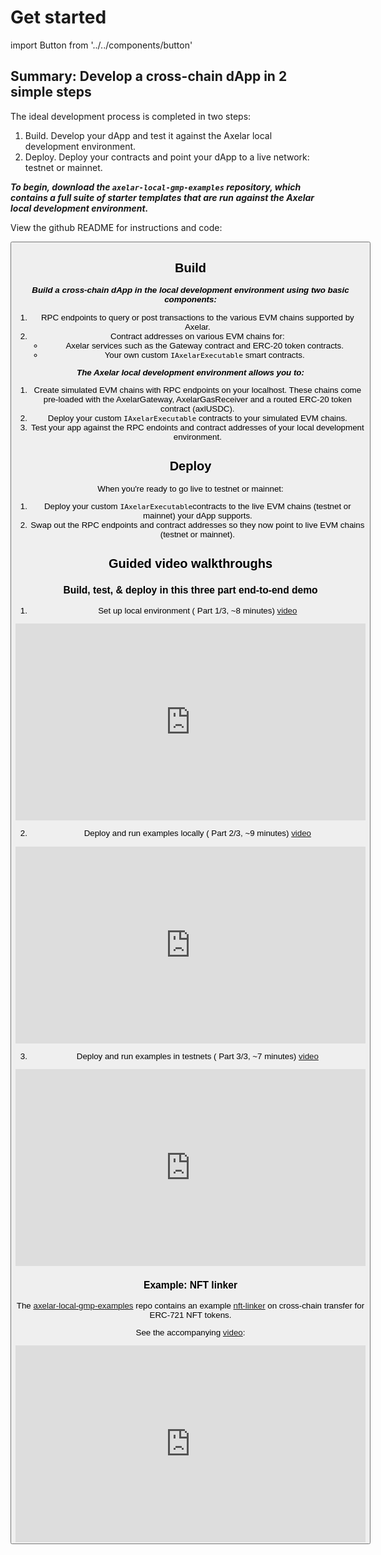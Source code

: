 # Get started

import Button from '../../components/button'

## Summary: Develop a cross-chain dApp in 2 simple steps

The ideal development process is completed in two steps: 

1. Build. Develop your dApp and test it against the Axelar local development environment.
2. Deploy. Deploy your contracts and point your dApp to a live network: testnet or mainnet.

**_To begin, download the `axelar-local-gmp-examples` repository, which contains a full suite of starter templates that are run against the Axelar local development environment._**

View the github README for instructions and code:

<Button title="Starter templates" url="https://github.com/axelarnetwork/axelar-local-gmp-examples" />

## Build

**_Build a cross-chain dApp in the local development environment using two basic components:_**

1. RPC endpoints to query or post transactions to the various EVM chains supported by Axelar.
2. Contract addresses on various EVM chains for:
    - Axelar services such as the Gateway contract and ERC-20 token contracts.
    - Your own custom `IAxelarExecutable` smart contracts.

**_The Axelar local development environment allows you to:_**

1. Create simulated EVM chains with RPC endpoints on your localhost. These chains come pre-loaded with the AxelarGateway, AxelarGasReceiver and a routed ERC-20 token contract (axlUSDC).
2. Deploy your custom `IAxelarExecutable` contracts to your simulated EVM chains.
3. Test your app against the RPC endoints and contract addresses of your local development environment.

## Deploy

When you're ready to go live to testnet or mainnet: 

1. Deploy your custom `IAxelarExecutable`contracts to the live EVM chains (testnet or mainnet) your dApp supports. 
2. Swap out the RPC endpoints and contract addresses so they now point to live EVM chains (testnet or mainnet).

## Guided video walkthroughs

### Build, test, & deploy in this three part end-to-end demo
1. Set up local environment ( Part 1/3, ~8 minutes) [video](https://www.youtube.com/watch?v=PWXmsP_a-ck)
<iframe width="560" height="315" src="https://www.youtube.com/embed/PWXmsP_a-ck" title="YouTube video player" frameBorder="0" allow="accelerometer; autoplay; clipboard-write; encrypted-media; gyroscope; picture-in-picture" allowfullscreen></iframe>

2. Deploy and run examples locally ( Part 2/3, ~9 minutes) [video](https://www.youtube.com/watch?v=l2MAZKEWzZ4)
<iframe width="560" height="315" src="https://www.youtube.com/embed/l2MAZKEWzZ4" title="YouTube video player" frameBorder="0" allow="accelerometer; autoplay; clipboard-write; encrypted-media; gyroscope; picture-in-picture" allowfullscreen></iframe>

3. Deploy and run examples in testnets ( Part 3/3, ~7 minutes) [video](https://www.youtube.com/watch?v=X6HwmL6Tbg0)
<iframe width="560" height="315" src="https://www.youtube.com/embed/X6HwmL6Tbg0" title="YouTube video player" frameBorder="0" allow="accelerometer; autoplay; clipboard-write; encrypted-media; gyroscope; picture-in-picture" allowfullscreen></iframe>

### Example: NFT linker

The [axelar-local-gmp-examples](https://github.com/axelarnetwork/axelar-local-gmp-examples) repo contains an example [nft-linker](https://github.com/axelarnetwork/axelar-local-gmp-examples/tree/main/examples/nft-linker) on cross-chain transfer for ERC-721 NFT tokens.

See the accompanying [video](https://www.youtube.com/watch?v=pAxuQ7PIl8g):

<iframe width="560" height="315" src="https://www.youtube.com/embed/pAxuQ7PIl8g" title="YouTube video player" frameBorder="0" allow="accelerometer; autoplay; clipboard-write; encrypted-media; gyroscope; picture-in-picture" allowfullscreen></iframe>
